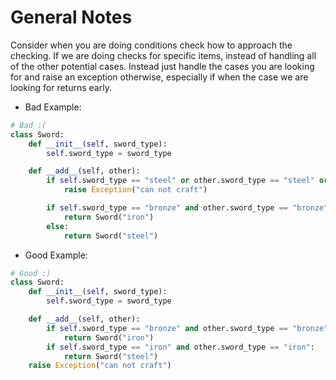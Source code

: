 # General Notes

Consider when you are doing conditions check how to approach the checking. If we are doing checks for specific items, instead of handling all of the other potential cases.
Instead just handle the cases you are looking for and raise an exception otherwise, especially if when the case we are looking for returns early.

- Bad Example:
```python
# Bad :(
class Sword:
    def __init__(self, sword_type):
        self.sword_type = sword_type

    def __add__(self, other):
        if self.sword_type == "steel" or other.sword_type == "steel" or self.sword_type != other.sword_type:
            raise Exception("can not craft")

        if self.sword_type == "bronze" and other.sword_type == "bronze":
            return Sword("iron")
        else:
            return Sword("steel")
```

- Good Example:
```python
# Good :)
class Sword:
    def __init__(self, sword_type):
        self.sword_type = sword_type

    def __add__(self, other):
        if self.sword_type == "bronze" and other.sword_type == "bronze":
            return Sword("iron")
        if self.sword_type == "iron" and other.sword_type == "iron":
            return Sword("steel")
    raise Exception("can not craft")
```
